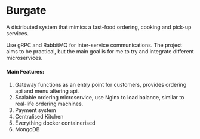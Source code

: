 # Burgate

A distributed system that mimics a fast-food ordering, cooking and pick-up services. 

Use gRPC and RabbitMQ for inter-service communications. The project aims to be practical, but the main goal is for me to try and integrate different microservices.

#### Main Features:
1. Gateway functions as an entry point for customers, provides ordering api and menu altering api.
2. Scalable ordering microservice, use Nginx to load balance, similar to real-life ordering machines.
3. Payment system
4. Centralised Kitchen
5. Everything docker containerised
6. MongoDB
